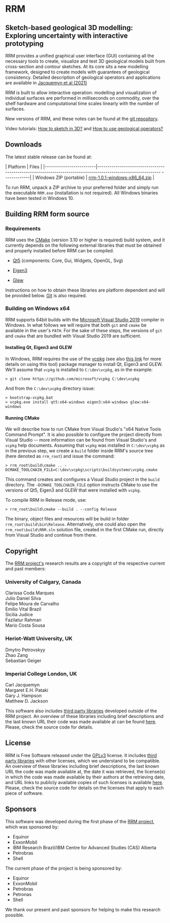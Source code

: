 RRM
===

Sketch-based geological 3D modelling: Exploring uncertainty with interactive prototyping
-----------------------------------------------------------------------

RRM provides a unified graphical user interface (GUI) containing all the
necessary tools to create, visualize and test 3D geological models built from
cross-section and contour sketches. At its core sits a new modelling framework,
designed to create models with guarantees of geological consistency. Detailed
description of geological operators and applications are available in [Jacquemyn et al (2021)](https://doi.org/10.1144/jgs2020-187) 

RRM is built to allow interactive operation: modelling and visualization of
individual surfaces are performed in milliseconds on commodity, over the shelf
hardware and computational time scales linearly with the number of surfaces.

New versions of RRM, and these notes can be found at the [git
repository](https://bitbucket.org/rapidreservoirmodelling/rrm).

Video tutorials:
 [How to sketch in 3D?](https://youtu.be/aRD9ENV4BGU)
and [How to use geological operators?](https://youtu.be/Sy_OubDrvX8)

## Downloads

The latest stable release can be found at:

| Platform                | Files                                                                                                                     |
|-------------------------|------------------------------------------------------------------------------------------------------------- -------------|
| Windows ZIP (portable)  | [rrm-1.0.1-windows-x86_64.zip](https://bitbucket.org/rapidreservoirmodelling/rrm/downloads/rrm-1.0.1-windows-x86_64.zip)  |

To run RRM, unpack a ZIP archive to your preferred folder and simply run the
executable `RRM.exe` (installation is not required).  All Windows binaries have
been tested in Windows 10.


## Building RRM form source

### Requirements

RRM uses the [CMake](https://cmake.org/download/) (version 3.10 or higher is
required) build system, and it currently depends on the following external
libraries that must be obtained and properly installed before RRM can be
compiled.

- [Qt5] (components: Core, Gui, Widgets, OpenGL, Svg)

- [Eigen3]

- [Glew]

[Qt5]: https://www.qt.io/download
[Eigen3]: http://eigen.tuxfamily.org/index.php?title=Main_Page
[Glew]: http://glew.sourceforge.net/

Instructions on how to obtain these libraries are platform dependent and will
be provided below.  [Git](https://git-scm.com/downloads) is also required.


### Building on Windows x64

RRM supports 64bit builds with the [Microsoft Visual Studio
2019](https://visualstudio.microsoft.com/vs/) compiler in Windows.  In what
follows we will require that both `git` and `cmake` be available in the user's
`PATH`.  For the sake of these steps, the versions of `git` and `cmake` that
are bundled with Visual Studio 2019 are sufficient.

#### Installing Qt, Eigen3 and GLEW

In Windows, RRM requires the use of the
[vcpkg](https://docs.microsoft.com/en-us/cpp/build/vcpkg?view=msvc-160) (see
also [this link](https://vcpkg.readthedocs.io/en/latest/) for more details on
using this tool) package manager to install Qt, Eigen3 and GLEW.  We'll assume
that `vcpkg` is installed to `C:\dev\vcpkg`, as in the example:

```
> git clone https://github.com/microsoft/vcpkg C:\dev\vcpkg
```

And from the `C:\dev\vcpkg` directory issue:

```
> bootstrap-vcpkg.bat
> vcpkg.exe install qt5:x64-windows eigen3:x64-windows glew:x64-windows
```

#### Running CMake

We will describe how to run CMake from Visual Studio's "x64 Native Tools
Command Prompt". It is also possible to configure the project directly from
Visual Studio -- more information can be found from Visual Studio's and `vcpkg`
help documents. Assuming that `vcpkg` was installed in `C:\dev\vcpkg` as in the
previous step, we create a `build` folder inside RRM's source tree (here
denoted as `rrm_root`) and issue the command:

```
> rrm_root\build\cmake .. -DCMAKE_TOOLCHAIN_FILE=C:\dev\vcpkg\scripts\buildsystems\vcpkg.cmake
```

This command creates and configures a Visual Studio project in the `build`
directory.  The `-DCMAKE_TOOLCHAIN_FILE` option instructs CMake to use the
versions of Qt5, Eigen3 and GLEW that were installed with `vcpkg`.

To compile RRM in Release mode, use:

```
> rrm_root\build\cmake --build . --config Release
```

The binary, object files and resources will be build in folder
`rrm_root\build\bin\Release`.  Alternatively, one could also open the
`rrm_root\build\RRM.sln` solution file, created in the first CMake run,
directly from Visual Studio and continue from there.


## Copyright

The [RRM project's](https://rapidreservoir.org) research results are a copyright of the respective current and past members:

### University of Calgary, Canada
Clarissa Coda Marques  
Julio Daniel Silva  
Felipe Moura de Carvalho  
Emilio Vital Brazil  
Sicilia Judice  
Fazilatur Rahman  
Mario Costa Sousa  

### Heriot-Watt University, UK
Dmytro Petrovskyy  
Zhao Zang  
Sebastian Geiger  

### Imperial College London, UK
Carl Jacquemyn  
Margaret E.H. Pataki  
Gary J. Hampson  
Matthew D. Jackson  

This software also includes [third party
libraries](https://bitbucket.org/rapidreservoirmodelling/rrm/src/main/rrm_3rd_party_libraries.md)
developed outside of the RRM project. 
An overview of these libraries including brief descriptions and the last known
URL their code was made available at can be found
[here](https://bitbucket.org/rapidreservoirmodelling/rrm/src/main/rrm_3rd_party_libraries.md).
Please, check the source code for details.


## License

RRM is Free Software released under the 
[GPLv3](https://www.gnu.org/licenses/gpl.html) license.  It includes 
[third party libraries](https://bitbucket.org/rapidreservoirmodelling/rrm/src/main/rrm_3rd_party_libraries.md)
with other licenses, which we understand to be compatible. An overview of these libraries including
brief descriptions, the last known URL the code was made available at, the date
it was retrieved, the license(s) in which the code was made available by their
authors at the retrieving date, and URL links to publicly available copies of
such licenses is available
[here](https://bitbucket.org/rapidreservoirmodelling/rrm/src/main/rrm_3rd_party_libraries.md).
Please, check the source code for details on the licenses that apply to each
piece of software.


## Sponsors

This software was developed during the first phase of the [RRM
project](https://rapidreservoir.org), which was sponsored by:

- Equinor
- ExxonMobil
- IBM Research Brazil/IBM Centre for Advanced Studies (CAS) Alberta
- Petrobras
- Shell 

The current phase of the project is being sponsored by:

- Equinor
- ExxonMobil
- Petrobras
- Petronas 
- Shell 

We thank our present and past sponsors for helping to make this research possible.
